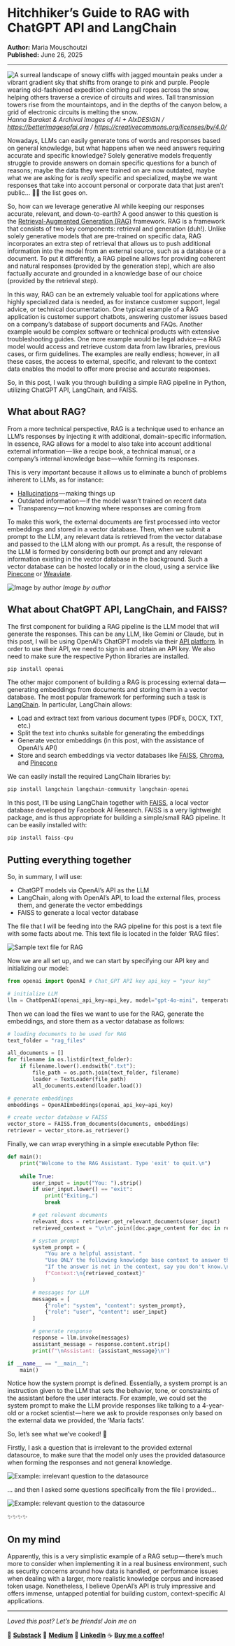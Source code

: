 # Hitchhiker’s Guide to RAG with ChatGPT API and LangChain

**Author:** Maria Mouschoutzi  
**Published:** June 26, 2025

---

![A surreal landscape of snowy cliffs with jagged mountain peaks under a vibrant gradient sky that shifts from orange to pink and purple. People wearing old-fashioned expedition clothing pull ropes across the snow, helping others traverse a crevice of circuits and wires. Tall transmission towers rise from the mountaintops, and in the depths of the canyon below, a grid of electronic circuits is melting the snow.](https://towardsdatascience.com/wp-content/uploads/2025/06/data-mining-1_hanna-barakat-aixdesign_archival-images-of-ai_4096x2846.png)
*Hanna Barakat  & Archival Images of AI + AIxDESIGN  / https://betterimagesofai.org / https://creativecommons.org/licenses/by/4.0/*

Nowadays, LLMs can easily generate tons of words and responses based on general knowledge, but what happens when we need answers requiring accurate and specific knowledge? Solely generative models frequently struggle to provide answers on domain specific questions for a bunch of reasons; maybe the data they were trained on are now outdated, maybe what we are asking for is *really* specific and specialized, maybe we want responses that take into account personal or corporate data that just aren’t public… 🤷‍♀️ the list goes on.

So, how can we leverage generative AI while keeping our responses accurate, relevant, and down-to-earth? A good answer to this question is the [Retrieval-Augmented Generation (RAG)](https://en.wikipedia.org/wiki/Retrieval-augmented_generation) framework. RAG is a framework that consists of two key components: retrieval and generation (duh!). Unlike solely generative models that are pre-trained on specific data, RAG incorporates an extra step of retrieval that allows us to push additional information into the model from an external source, such as a database or a document. To put it differently, a RAG pipeline allows for providing coherent and natural responses (provided by the generation step), which are also factually accurate and grounded in a knowledge base of our choice (provided by the retrieval step).

In this way, RAG can be an extremely valuable tool for applications where highly specialized data is needed, as for instance customer support, legal advice, or technical documentation. One typical example of a RAG application is customer support chatbots, answering customer issues based on a company’s database of support documents and FAQs. Another example would be complex software or technical products with extensive troubleshooting guides. One more example would be legal advice — a RAG model would access and retrieve custom data from law libraries, previous cases, or firm guidelines. The examples are really endless; however, in all these cases, the access to external, specific, and relevant to the context data enables the model to offer more precise and accurate responses.

So, in this post, I walk you through building a simple RAG pipeline in Python, utilizing ChatGPT API, LangChain, and FAISS.

## What about RAG?

From a more technical perspective, RAG is a technique used to enhance an LLM’s responses by injecting it with additional, domain-specific information. In essence, RAG allows for a model to also take into account additional external information — like a recipe book, a technical manual, or a company’s internal knowledge base — while forming its responses.

This is very important because it allows us to eliminate a bunch of problems inherent to LLMs, as for instance:

- [Hallucinations](https://en.wikipedia.org/wiki/Hallucination_%28artificial_intelligence%29) — making things up
- Outdated information — if the model wasn’t trained on recent data
- Transparency — not knowing where responses are coming from

To make this work, the external documents are first processed into vector embeddings and stored in a vector database. Then, when we submit a prompt to the LLM, any relevant data is retrieved from the vector database and passed to the LLM along with our prompt. As a result, the response of the LLM is formed by considering both our prompt and any relevant information existing in the vector database in the background. Such a vector database can be hosted locally or in the cloud, using a service like [Pinecone](https://www.pinecone.io/) or [Weaviate](https://github.com/weaviate/weaviate).

![Image by author](https://contributor.insightmediagroup.io/wp-content/uploads/2025/06/8d859426-d4df-4333-9ec6-b4444ec8c236_960x227.jpg)
*Image by author*

## What about ChatGPT API, LangChain, and FAISS?

The first component for building a RAG pipeline is the LLM model that will generate the responses. This can be any LLM, like Gemini or Claude, but in this post, I will be using OpenAI’s ChatGPT models via their [API platform](https://openai.com/api/). In order to use their API, we need to sign in and obtain an API key. We also need to make sure the respective Python libraries are installed.

```python
pip install openai
```

The other major component of building a RAG is processing external data — generating embeddings from documents and storing them in a vector database. The most popular framework for performing such a task is [LangChain](https://www.langchain.com/langchain). In particular, LangChain allows:

- Load and extract text from various document types (PDFs, DOCX, TXT, etc.)
- Split the text into chunks suitable for generating the embeddings
- Generate vector embeddings (in this post, with the assistance of OpenAI’s API)
- Store and search embeddings via vector databases like [FAISS](https://github.com/facebookresearch/faiss), [Chroma](https://www.trychroma.com/), and [Pinecone](https://www.pinecone.io/)

We can easily install the required LangChain libraries by:

```python
pip install langchain langchain-community langchain-openai
```

In this post, I’ll be using LangChain together with [FAISS](https://github.com/facebookresearch/faiss), a local vector database developed by Facebook AI Research. FAISS is a very lightweight package, and is thus appropriate for building a simple/small RAG pipeline. It can be easily installed with:

```python
pip install faiss-cpu
```

## Putting everything together

So, in summary, I will use:

- ChatGPT models via OpenAI’s API as the LLM
- LangChain, along with OpenAI’s API, to load the external files, process them, and generate the vector embeddings
- FAISS to generate a local vector database

The file that I will be feeding into the RAG pipeline for this post is a text file with some facts about me. This text file is located in the folder ‘RAG files’.

![Sample text file for RAG](https://contributor.insightmediagroup.io/wp-content/uploads/2025/06/image-131.png)

Now we are all set up, and we can start by specifying our API key and initializing our model:

```python
from openai import OpenAI # Chat_GPT API key api_key = "your key" 

# initialize LLM 
llm = ChatOpenAI(openai_api_key=api_key, model="gpt-4o-mini", temperature=0.3)
```

Then we can load the files we want to use for the RAG, generate the embeddings, and store them as a vector database as follows:

```python
# loading documents to be used for RAG 
text_folder = "rag_files"  

all_documents = []
for filename in os.listdir(text_folder):
    if filename.lower().endswith(".txt"):
        file_path = os.path.join(text_folder, filename)
        loader = TextLoader(file_path)
        all_documents.extend(loader.load())

# generate embeddings
embeddings = OpenAIEmbeddings(openai_api_key=api_key)

# create vector database w FAISS 
vector_store = FAISS.from_documents(documents, embeddings)
retriever = vector_store.as_retriever()
```

Finally, we can wrap everything in a simple executable Python file:

```python
def main():
    print("Welcome to the RAG Assistant. Type 'exit' to quit.\n")
    
    while True:
        user_input = input("You: ").strip()
        if user_input.lower() == "exit":
            print("Exiting…")
            break

        # get relevant documents
        relevant_docs = retriever.get_relevant_documents(user_input)
        retrieved_context = "\n\n".join([doc.page_content for doc in relevant_docs])

        # system prompt
        system_prompt = (
            "You are a helpful assistant. "
            "Use ONLY the following knowledge base context to answer the user. "
            "If the answer is not in the context, say you don't know.\n\n"
            f"Context:\n{retrieved_context}"
        )

        # messages for LLM 
        messages = [
            {"role": "system", "content": system_prompt},
            {"role": "user", "content": user_input}
        ]

        # generate response
        response = llm.invoke(messages)
        assistant_message = response.content.strip()
        print(f"\nAssistant: {assistant_message}\n")

if __name__ == "__main__":
    main()
```

Notice how the system prompt is defined. Essentially, a system prompt is an instruction given to the LLM that sets the behavior, tone, or constraints of the assistant before the user interacts. For example, we could set the system prompt to make the LLM provide responses like talking to a 4-year-old or a rocket scientist — here we ask to provide responses only based on the external data we provided, the ‘Maria facts’.

So, let’s see what we’ve cooked! 🍳

Firstly, I ask a question that is irrelevant to the provided external datasource, to make sure that the model only uses the provided datasource when forming the responses and not general knowledge.

![Example: irrelevant question to the datasource](https://contributor.insightmediagroup.io/wp-content/uploads/2025/06/image-132.png)

… and then I asked some questions specifically from the file I provided…

![Example: relevant question to the datasource](https://contributor.insightmediagroup.io/wp-content/uploads/2025/06/image-133.png)

✨✨✨✨

## On my mind

Apparently, this is a very simplistic example of a RAG setup — there’s much more to consider when implementing it in a real business environment, such as security concerns around how data is handled, or performance issues when dealing with a larger, more realistic knowledge corpus and increased token usage. Nonetheless, I believe OpenAI’s API is truly impressive and offers immense, untapped potential for building custom, context-specific AI applications.

---

*Loved this post? Let’s be friends! Join me on*

📰 **[Substack](https://datacream.substack.com/)** 💌 **[Medium](https://medium.com/@m.mouschoutzi)** 💼 **[LinkedIn](https://www.linkedin.com/in/mmouschoutzi/)** ☕ **[Buy me a coffee](http://buymeacoffee.com/mmouschoutzi)!** 